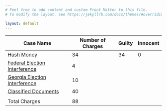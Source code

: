 ```yaml
---
# Feel free to add content and custom Front Matter to this file.
# To modify the layout, see https://jekyllrb.com/docs/themes/#overriding-theme-defaults

layout: default
---
```


| Case Name                                                                                                                                               | Number of Charges | Guilty | Innocent |
| ------------------------------------------------------------------------------------------------------------------------------------------------------- | ----------------- | ------ | -------- |
| <a href="https://www.politico.com/interactives/2023/trump-criminal-investigations-cases-tracker-list" target="_blank">Hush Money</a>                    | 34                | 34     | 0        |
| <a href="https://www.politico.com/interactives/2023/trump-criminal-investigations-cases-tracker-list" target="_blank">Federal Election Interference</a> | 4                 |        |          |
| <a href="https://www.politico.com/interactives/2023/trump-criminal-investigations-cases-tracker-list" target="_blank">Georgia Election Interference</a> | 10                |        |          |
| <a href="https://www.politico.com/interactives/2023/trump-criminal-investigations-cases-tracker-list" target="_blank">Classified Documents</a>          | 40                |        |          |
|                                                                                                                                                         |                   |        |          |
| Total Charges                                                                                                                                           | 88                |        |          |
